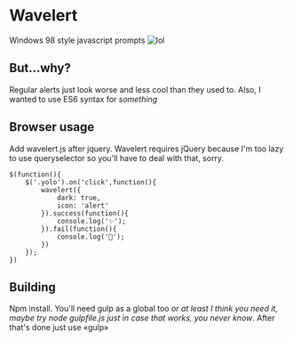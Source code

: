 # Wavelert
Windows 98 style javascript prompts
![lol](https://raw.github.com/lawwrr/Wavelert/master/screenshot.gif)

## But…why?
Regular alerts just look worse and less cool than they used to. Also, I wanted to use ES6 syntax for *something*

## Browser usage
Add wavelert.js after jquery. Wavelert requires jQuery because I'm too lazy to use queryselector so you'll have to deal with that, sorry.

	$(function(){
		$('.yolo').on('click',function(){
			wavelert({
				dark: true,
				icon: 'alert'
			}).success(function(){
				console.log('✨');
			}).fail(function(){
				console.log('💩');
			})
		});
	})

## Building
Npm install. You'll need gulp as a global too _or at least I think you need it, maybe try node gulpfile.js just in case that works, you never know_. After that's done just use «gulp»
